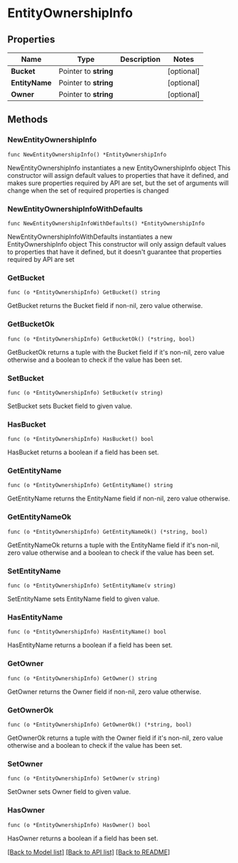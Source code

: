 # EntityOwnershipInfo

## Properties

Name | Type | Description | Notes
------------ | ------------- | ------------- | -------------
**Bucket** | Pointer to **string** |  | [optional] 
**EntityName** | Pointer to **string** |  | [optional] 
**Owner** | Pointer to **string** |  | [optional] 

## Methods

### NewEntityOwnershipInfo

`func NewEntityOwnershipInfo() *EntityOwnershipInfo`

NewEntityOwnershipInfo instantiates a new EntityOwnershipInfo object
This constructor will assign default values to properties that have it defined,
and makes sure properties required by API are set, but the set of arguments
will change when the set of required properties is changed

### NewEntityOwnershipInfoWithDefaults

`func NewEntityOwnershipInfoWithDefaults() *EntityOwnershipInfo`

NewEntityOwnershipInfoWithDefaults instantiates a new EntityOwnershipInfo object
This constructor will only assign default values to properties that have it defined,
but it doesn't guarantee that properties required by API are set

### GetBucket

`func (o *EntityOwnershipInfo) GetBucket() string`

GetBucket returns the Bucket field if non-nil, zero value otherwise.

### GetBucketOk

`func (o *EntityOwnershipInfo) GetBucketOk() (*string, bool)`

GetBucketOk returns a tuple with the Bucket field if it's non-nil, zero value otherwise
and a boolean to check if the value has been set.

### SetBucket

`func (o *EntityOwnershipInfo) SetBucket(v string)`

SetBucket sets Bucket field to given value.

### HasBucket

`func (o *EntityOwnershipInfo) HasBucket() bool`

HasBucket returns a boolean if a field has been set.

### GetEntityName

`func (o *EntityOwnershipInfo) GetEntityName() string`

GetEntityName returns the EntityName field if non-nil, zero value otherwise.

### GetEntityNameOk

`func (o *EntityOwnershipInfo) GetEntityNameOk() (*string, bool)`

GetEntityNameOk returns a tuple with the EntityName field if it's non-nil, zero value otherwise
and a boolean to check if the value has been set.

### SetEntityName

`func (o *EntityOwnershipInfo) SetEntityName(v string)`

SetEntityName sets EntityName field to given value.

### HasEntityName

`func (o *EntityOwnershipInfo) HasEntityName() bool`

HasEntityName returns a boolean if a field has been set.

### GetOwner

`func (o *EntityOwnershipInfo) GetOwner() string`

GetOwner returns the Owner field if non-nil, zero value otherwise.

### GetOwnerOk

`func (o *EntityOwnershipInfo) GetOwnerOk() (*string, bool)`

GetOwnerOk returns a tuple with the Owner field if it's non-nil, zero value otherwise
and a boolean to check if the value has been set.

### SetOwner

`func (o *EntityOwnershipInfo) SetOwner(v string)`

SetOwner sets Owner field to given value.

### HasOwner

`func (o *EntityOwnershipInfo) HasOwner() bool`

HasOwner returns a boolean if a field has been set.


[[Back to Model list]](../README.md#documentation-for-models) [[Back to API list]](../README.md#documentation-for-api-endpoints) [[Back to README]](../README.md)


